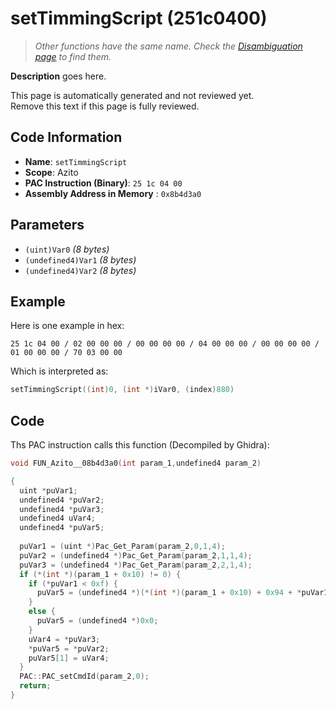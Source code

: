 # setTimmingScript (251c0400)

> *Other functions have the same name. Check the [Disambiguation page](./setTimmingScript.md) to find them.*

**Description** goes here.

This page is automatically generated and not reviewed yet.<br>Remove this text if this page is fully reviewed.

## Code Information

- **Name**: `setTimmingScript`
- **Scope**: Azito
- **PAC Instruction (Binary)**: `25 1c 04 00`
- **Assembly Address in Memory** : `0x8b4d3a0`

## Parameters

- `(uint)Var0` *(8 bytes)*
- `(undefined4)Var1` *(8 bytes)*
- `(undefined4)Var2` *(8 bytes)*

## Example

Here is one example in hex:

```25 1c 04 00 / 02 00 00 00 / 00 00 00 00 / 04 00 00 00 / 00 00 00 00 / 01 00 00 00 / 70 03 00 00```

Which is interpreted as:

```c
setTimmingScript((int)0, (int *)iVar0, (index)880)
```

## Code

Ths PAC instruction calls this function (Decompiled by Ghidra):

```c
void FUN_Azito__08b4d3a0(int param_1,undefined4 param_2)

{
  uint *puVar1;
  undefined4 *puVar2;
  undefined4 *puVar3;
  undefined4 uVar4;
  undefined4 *puVar5;
  
  puVar1 = (uint *)Pac_Get_Param(param_2,0,1,4);
  puVar2 = (undefined4 *)Pac_Get_Param(param_2,1,1,4);
  puVar3 = (undefined4 *)Pac_Get_Param(param_2,2,1,4);
  if (*(int *)(param_1 + 0x10) != 0) {
    if (*puVar1 < 0xf) {
      puVar5 = (undefined4 *)(*(int *)(param_1 + 0x10) + 0x94 + *puVar1 * 8);
    }
    else {
      puVar5 = (undefined4 *)0x0;
    }
    uVar4 = *puVar3;
    *puVar5 = *puVar2;
    puVar5[1] = uVar4;
  }
  PAC::PAC_setCmdId(param_2,0);
  return;
}
```

